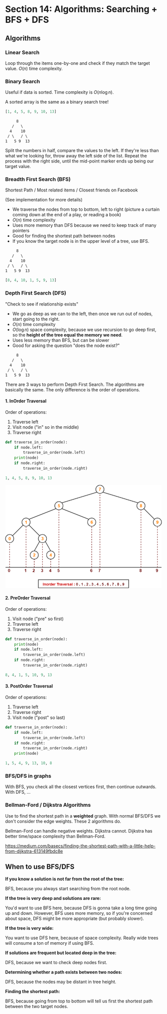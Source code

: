 # Section 14: Algorithms: Searching + BFS + DFS

## Algorithms

### Linear Search

Loop through the items one-by-one and check if they match the target value. $O(n)$ time complexity.

### Binary Search

Useful if data is sorted. Time complexity is $O(n\log{n})$.

A sorted array is the same as a binary search tree!
```py
[1, 4, 5, 8, 9, 10, 13]
```
```
     8
   /   \
  4    10
 / \   / \
1   5 9  13
```

Split the numbers in half, compare the values to the left. If they're less than what we're looking for, throw away the left side of the list. Repeat the process with the right side, until the mid-point marker ends up being our target value.

### Breadth First Search (BFS)

Shortest Path / Most related items / Closest friends on Facebook

(See implementation for more details)

* We traverse the nodes from top to bottom, left to right (picture a curtain coming down at the end of a play, or reading a book)
* $O(n)$ time complexity
* Uses more memory than DFS because we need to keep track of many pointers
* Good for finding the shortest path between nodes
* If you know the target node is in the upper level of a tree, use BFS.

```
     8
   /   \
  4    10
 / \   / \
1   5 9  13
```
```py
[8, 4, 10, 1, 5, 9, 13]
```

### Depth First Search (DFS)

"Check to see if relationship exists"

* We go as deep as we can to the left, then once we run out of nodes, start going to the right.
* $O(n)$ time complexity
* $O(\log{n})$ space complexity, because we use recursion to go deep first, so the **height of the tree equal the memory we need**.
* Uses less memory than BFS, but can be slower
* Good for asking the question "does the node exist?"

```
     8
   /   \
  4    10
 / \   / \
1   5 9  13
```
There are 3 ways to perform Depth First Search. The algorithms are basically the same. The only difference is the order of operations.

#### 1. InOrder Traversal

Order of operations:
1. Traverse left
2. Visit node ("in" so in the middle)
3. Traverse right

```py
def traverse_in_order(node):
    if node.left:
        traverse_in_order(node.left)
    print(node)
    if node.right:
        traverse_in_order(node.right)
```

```py
1, 4, 5, 8, 9, 10, 13
```

<img src="images/bst-inorder-visual.png">

#### 2. PreOrder Traversal

Order of operations:
1. Visit node ("pre" so first)
2. Traverse left
3. Traverse right

```py
def traverse_in_order(node):
    print(node)
    if node.left:
        traverse_in_order(node.left)
    if node.right:
        traverse_in_order(node.right)
```

```py
8, 4, 1, 5, 10, 9, 13
```

#### 3. PostOrder Traversal

Order of operations:
1. Traverse left
2. Traverse right
3. Visit node ("post" so last)

```py
def traverse_in_order(node):
    if node.left:
        traverse_in_order(node.left)
    if node.right:
        traverse_in_order(node.right)
    print(node)
```

```py
1, 5, 4, 9, 13, 10, 8
```

### BFS/DFS in graphs

With BFS, you check all the closest vertices first, then continue outwards.
With DFS, ...

### Bellman-Ford / Dijkstra Algorithms

Use to find the shortest path in a **weighted** graph.
With normal BFS/DFS we don't consider the edge weights. These 2 algorithms do.

Bellman-Ford can handle negative weights. Dijkstra cannot.
Dijkstra has better time/space complexity than Bellman-Ford.

https://medium.com/basecs/finding-the-shortest-path-with-a-little-help-from-dijkstra-613149fbdc8e

## When to use BFS/DFS

**If you know a solution is not far from the root of the tree:**

BFS, because you always start searching from the root node.

**If the tree is very deep and solutions are rare:**

You'd want to use BFS here, because DFS is gonna take a long time going up and down. However, BFS uses more memory, so if you're concerned about space, DFS might be more appropriate (but probably slower).

**If the tree is very wide:**

You want to use DFS here, because of space complexity. Really wide trees will consume a ton of memory if using BFS.

**If solutions are frequent but located deep in the tree:**

DFS, because we want to check deep nodes first.

**Determining whether a path exists between two nodes:**

DFS, because the nodes may be distant in tree height.

**Finding the shortest path:**

BFS, because going from top to bottom will tell us first the shortest path between the two target nodes.
